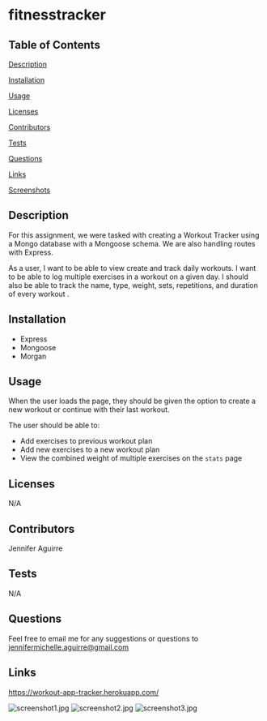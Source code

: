 # fitnesstracker

## Table of Contents


[Description](#Description)

[Installation](#Installation)

[Usage](#Usage)

[Licenses](#Licenses)

[Contributors](#Contributors)

[Tests](#Tests)

[Questions](#Questions)

[Links](#Links)

[Screenshots](#Screenshots)

## Description

For this assignment, we were tasked with creating a Workout Tracker using a Mongo database with a Mongoose schema. We are also handling routes with Express.

As a user, I want to be able to view create and track daily workouts. I want to be able to log multiple exercises in a workout on a given day. I should also be able to track the name, type, weight, sets, repetitions, and duration of every workout . 


## Installation

- Express
- Mongoose
- Morgan


## Usage

When the user loads the page, they should be given the option to create a new workout or continue with their last workout.

The user should be able to:

- Add exercises to previous workout plan
- Add new exercises to a new workout plan
- View the combined weight of multiple exercises on the `stats` page


## Licenses

N/A


## Contributors

Jennifer Aguirre

## Tests

N/A

## Questions

Feel free to email me for any suggestions or questions to jennifermichelle.aguirre@gmail.com

## Links
https://workout-app-tracker.herokuapp.com/


![screenshot1.jpg](public/screenshot1.jpg)
![screenshot2.jpg](public/screenshot2.jpg)
![screenshot3.jpg](public/screenshot3.jpg)
